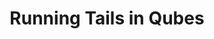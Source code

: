 ---
lang: de
layout: doc
redirect_from:
- /de/doc/tails/
- /de/doc/running-tails/
redirect_to: https://github.com/Qubes-Community/Contents/blob/master/docs/privacy/tails.md
ref: 71
title: Running Tails in Qubes
---